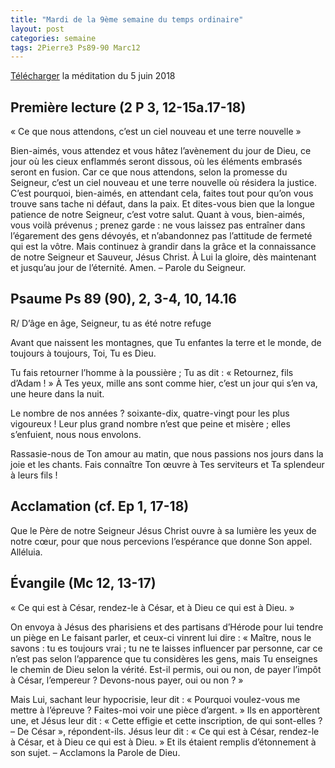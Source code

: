 ```yaml
---
title: "Mardi de la 9ème semaine du temps ordinaire"
layout: post
categories: semaine
tags: 2Pierre3 Ps89-90 Marc12  
---
```

[Télécharger](https://bruno-sou.github.io/mypages/pj/2018-06-05_Messe_du_mardi_5_juin_2018.pdf) la méditation du 5 juin 2018

## Première lecture (2 P 3, 12-15a.17-18)
« Ce que nous attendons, c’est un ciel nouveau et une terre nouvelle »

Bien-aimés, vous attendez et vous hâtez l’avènement du jour de Dieu,
ce jour où les cieux enflammés seront dissous, où les éléments embrasés seront en fusion.
Car ce que nous attendons, selon la promesse du Seigneur,
c’est un ciel nouveau et une terre nouvelle où résidera la justice.
C’est pourquoi, bien-aimés, en attendant cela,
faites tout pour qu’on vous trouve sans tache ni défaut, dans la paix.
Et dites-vous bien que la longue patience de notre Seigneur, c’est votre salut.
Quant à vous, bien-aimés, vous voilà prévenus ; prenez garde : 
ne vous laissez pas entraîner dans l’égarement des gens dévoyés,
et n’abandonnez pas l’attitude de fermeté qui est la vôtre.
Mais continuez à grandir dans la grâce et la connaissance de notre Seigneur et Sauveur, Jésus Christ.
À Lui la gloire, dès maintenant et jusqu’au jour de l’éternité.
Amen.
            – Parole du Seigneur.

## Psaume Ps 89 (90), 2, 3-4, 10, 14.16
R/ D’âge en âge, Seigneur, tu as été notre refuge

Avant que naissent les montagnes,
que Tu enfantes la terre et le monde,
de toujours à toujours,
Toi, Tu es Dieu.

Tu fais retourner l’homme à la poussière ;
Tu as dit : « Retournez, fils d’Adam ! »
À Tes yeux, mille ans sont comme hier,
c’est un jour qui s’en va, une heure dans la nuit.

Le nombre de nos années ? soixante-dix,
quatre-vingt pour les plus vigoureux !
Leur plus grand nombre n’est que peine et misère ;
elles s’enfuient, nous nous envolons.

Rassasie-nous de Ton amour au matin,
que nous passions nos jours dans la joie et les chants.
Fais connaître Ton œuvre à Tes serviteurs
et Ta splendeur à leurs fils !

## Acclamation (cf. Ep 1, 17-18)
Que le Père de notre Seigneur Jésus Christ ouvre à sa lumière les yeux de notre cœur,
pour que nous percevions l’espérance que donne Son appel.
Alléluia.

## Évangile (Mc 12, 13-17)
« Ce qui est à César, rendez-le à César, et à Dieu ce qui est à Dieu. »

On envoya à Jésus des pharisiens et des partisans d’Hérode 
pour lui tendre un piège en Le faisant parler, et ceux-ci vinrent lui dire :
« Maître, nous le savons : tu es toujours vrai ;
tu ne te laisses influencer par personne, 
car ce n’est pas selon l’apparence que tu considères les gens,
mais Tu enseignes le chemin de Dieu selon la vérité.
Est-il permis, oui ou non, de payer l’impôt à César, l’empereur ?
Devons-nous payer, oui ou non ? »

Mais Lui, sachant leur hypocrisie, leur dit :
« Pourquoi voulez-vous me mettre à l’épreuve ?
Faites-moi voir une pièce d’argent. »
Ils en apportèrent une, et Jésus leur dit :
« Cette effigie et cette inscription, de qui sont-elles ?
– De César », répondent-ils. Jésus leur dit :
« Ce qui est à César, rendez-le à César, et à Dieu ce qui est à Dieu. »
Et ils étaient remplis d’étonnement à son sujet.
            – Acclamons la Parole de Dieu.
